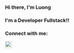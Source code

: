 ### Hi there, I'm Luong

### I'm a Developer Fullstack!!


### Connect with me: 
[<img align="left" width="22px" color = "blue" src = "https://cdn.jsdelivr.net/npm/simple-icons@3.13.0/icons/facebook.svg"/>][facebook]


[facebook]: https://fb.com/luong.lgnvpr
